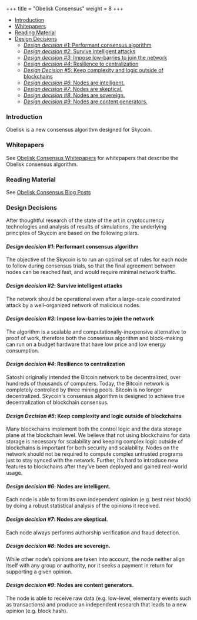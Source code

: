 +++
title = "Obelisk Consensus"
weight = 8
+++

<!-- MarkdownTOC autolink="true" bracket="round" levels="1,2,3,4,5,6" -->

- [Introduction](#introduction)
- [Whitepapers](#whitepapers)
- [Reading Material](#reading-material)
- [Design Decisions](#design-decisions)
	- [*Design decision #1*: Performant consensus algorithm](#design-decision-1-performant-consensus-algorithm)
	- [*Design decision #2*: Survive intelligent attacks](#design-decision-2-survive-intelligent-attacks)
	- [*Design decision #3*: Impose low-barries to join the network](#design-decision-3-impose-low-barries-to-join-the-network)
	- [*Design decision #4*: Resilience to centralization](#design-decision-4-resilience-to-centralization)
	- [*Design Decision #5*: Keep complexity and logic outside of blockchains](#design-decision-5-keep-complexity-and-logic-outside-of-blockchains)
	- [*Design decision #6*: Nodes are intelligent.](#design-decision-6-nodes-are-intelligent)
	- [*Design decision #7*: Nodes are skeptical.](#design-decision-7-nodes-are-skeptical)
	- [*Design decision #8*: Nodes are sovereign.](#design-decision-8-nodes-are-sovereign)
	- [*Design decision #9*: Nodes are content generators.](#design-decision-9-nodes-are-content-generators)

<!-- /MarkdownTOC -->

### Introduction

Obelisk is a new consensus algorithm designed for Skycoin.

### Whitepapers

See [Obelisk Consensus Whitepapers](https://www.skycoin.net/whitepapers) for
whitepapers that describe the Obelisk consensus algorithm.

### Reading Material

See [Obelisk Consensus Blog Posts](https://www.skycoin.net/blog/tags/consensus/)

### Design Decisions

After thoughtful research of the state of the art in cryptocurrency technologies
and analysis of results of simulations, the underlying principles of Skycoin
are based on the following pilars.

#### *Design decision #1*: Performant consensus algorithm

The objective of the Skycoin is to run an optimal set of rules for each node
to follow during consensus trials, so that the final agreement between nodes
can be reached fast, and would require minimal network traffic.

#### *Design decision #2*: Survive intelligent attacks

The network should be operational even after a large-scale coordinated attack
by a well-organized network of malicious nodes.

#### *Design decision #3*: Impose low-barries to join the network

The algorithm is a scalable and computationally-inexpensive alternative to
proof of work, therefore both the consensus algorithm and block-making can
run on a budget hardware that have low price and low energy consumption.

#### *Design decision #4*: Resilience to centralization

Satoshi originally intended the Bitcoin network to be decentralized, over
hundreds of thousands of computers. Today, the Bitcoin network is completely
controlled by three mining pools. Bitcoin is no longer decentralized. Skycoin's
consensus algorithm is designed to achieve true decentralization of blockchain
consensus.

#### *Design Decision #5*: Keep complexity and logic outside of blockchains

Many blockchains implement both the control logic and the data storage plane at
the blockchain level. We believe that not using blockchains for
data storage is necessary for scalability and keeping complex logic outside of
blockchains is important for both security and scalability. Nodes on the
network should not be required to compute complex untrusted programs just to
stay synced with the network. Further, it’s hard to introduce new features to
blockchains after they’ve been deployed and gained real-world usage.

#### *Design decision #6*: Nodes are intelligent.

Each node is able to form its own independent opinion (e.g. best next block) by
doing a robust statistical analysis of the opinions it received.

#### *Design decision #7*: Nodes are skeptical.

Each node always performs authorship verification and fraud detection.

#### *Design decision #8*: Nodes are sovereign.

While other node’s opinions are taken into account, the node neither align itself
with any group or authority, nor it seeks a payment in return for supporting a
given opinion.

#### *Design decision #9*: Nodes are content generators.

The node is able to receive raw data (e.g. low-level, elementary events such as
transactions) and produce an independent research that leads to a new opinion
(e.g. block hash).
